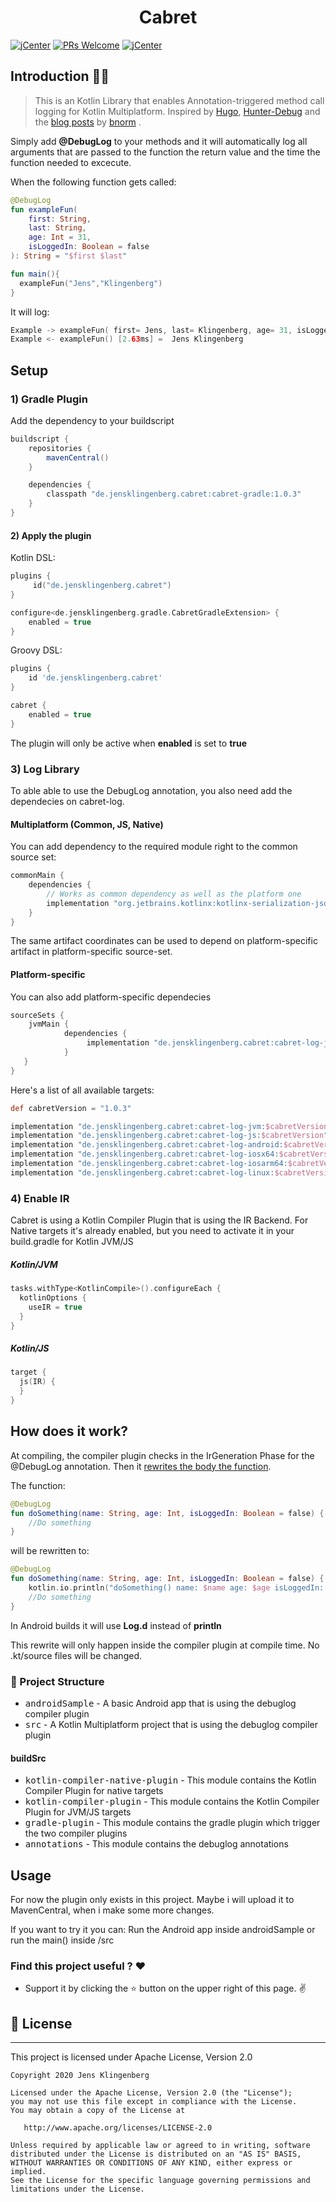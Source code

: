 
<h1 align="center"> Cabret </h1>

[![jCenter](https://img.shields.io/badge/Apache-2.0-green.svg
)](https://github.com/Foso/DebugLog/blob/master/LICENSE)
[![PRs Welcome](https://img.shields.io/badge/PRs-welcome-brightgreen.svg?style=flat-square)](http://makeapullrequest.com)
[![jCenter](https://img.shields.io/badge/Kotlin-1.4.20-green.svg
)](https://github.com/Foso/Sheasy/blob/master/LICENSE)



## Introduction 🙋‍♂️

> This is an Kotlin Library that enables Annotation-triggered method call logging for Kotlin Multiplatform. Inspired by [Hugo](https://github.com/JakeWharton/hugo), [Hunter-Debug](https://github.com/Leaking/Hunter/blob/master/README_hunter_debug.md) and the [blog posts](https://blog.bnorm.dev/) by [bnorm](https://github.com/bnorm) .

Simply add **@DebugLog** to your methods and it will automatically log all arguments that are passed to the function the return value and the time the function needed to excecute.

When the following function gets called:

```kotlin
@DebugLog
fun exampleFun(
    first: String,
    last: String,
    age: Int = 31,
    isLoggedIn: Boolean = false
): String = "$first $last"

fun main(){
  exampleFun("Jens","Klingenberg")
}
```

It will log:
```kotlin
Example -> exampleFun( first= Jens, last= Klingenberg, age= 31, isLoggedIn= false)
Example <- exampleFun() [2.63ms] =  Jens Klingenberg
```

## Setup
### 1) Gradle Plugin

Add the dependency to your buildscript

```groovy
buildscript {
    repositories {
        mavenCentral()
    }

    dependencies {
        classpath "de.jensklingenberg.cabret:cabret-gradle:1.0.3"
    }
}

```
#### 2) Apply the plugin


Kotlin DSL:

```kotlin
plugins {
     id("de.jensklingenberg.cabret")
}

configure<de.jensklingenberg.gradle.CabretGradleExtension> {
    enabled = true
}
```       

Groovy DSL:

```gradle
plugins {
    id 'de.jensklingenberg.cabret'
}

cabret {
    enabled = true
}
```

The plugin will only be active when **enabled** is set to **true**

### 3) Log Library
To able able to use the DebugLog annotation, you also need add the dependecies on cabret-log.

#### Multiplatform (Common, JS, Native)

You can add dependency to the required module right to the common source set:
```gradle
commonMain {
    dependencies {
        // Works as common dependency as well as the platform one
        implementation "org.jetbrains.kotlinx:kotlinx-serialization-json:$serialization_version"
    }
}
```
The same artifact coordinates can be used to depend on platform-specific artifact in platform-specific source-set.

#### Platform-specific 
You can also add platform-specific dependecies

```gradle
sourceSets {
    jvmMain {
            dependencies {
                 implementation "de.jensklingenberg.cabret:cabret-log-jvm:1.0.3"
            }
   }
}
```

Here's a list of all available targets:
```gradle
def cabretVersion = "1.0.3"

implementation "de.jensklingenberg.cabret:cabret-log-jvm:$cabretVersion"
implementation "de.jensklingenberg.cabret:cabret-log-js:$cabretVersion"
implementation "de.jensklingenberg.cabret:cabret-log-android:$cabretVersion"
implementation "de.jensklingenberg.cabret:cabret-log-iosx64:$cabretVersion"
implementation "de.jensklingenberg.cabret:cabret-log-iosarm64:$cabretVersion"
implementation "de.jensklingenberg.cabret:cabret-log-linux:$cabretVersion"

```

### 4) Enable IR
Cabret is using a Kotlin Compiler Plugin that is using the IR Backend. For Native targets it's already enabled, but you need to activate it in your build.gradle for Kotlin JVM/JS

##### Kotlin/JVM
```kotlin
tasks.withType<KotlinCompile>().configureEach {
  kotlinOptions {
    useIR = true
  }
}
```

##### Kotlin/JS
```kotlin
target {
  js(IR) {
  }
}
```

## How does it work?
At compiling, the compiler plugin checks in the IrGeneration Phase for the @DebugLog annotation. Then it [rewrites the body the function](https://github.com/Foso/DebugLog/blob/6152ffe4a516010a029c2956f8f1ae878712030e/buildSrc/kotlin-plugin/src/main/java/de/jensklingenberg/debuglog/DebugLogTransformer.kt#L90). 

The function:

```kotlin
@DebugLog
fun doSomething(name: String, age: Int, isLoggedIn: Boolean = false) {
    //Do something
}
```

will be rewritten to:

```kotlin
@DebugLog
fun doSomething(name: String, age: Int, isLoggedIn: Boolean = false) {
    kotlin.io.println("doSomething() name: $name age: $age isLoggedIn: $isLoggedIn"
    //Do something
}
```

In Android builds it will use **Log.d** instead of **println**

This rewrite will only happen inside the compiler plugin at compile time. No .kt/source files will be changed.

### 👷 Project Structure
* <kbd>androidSample</kbd> - A basic Android app that is using the debuglog compiler plugin
* <kbd>src</kbd> - A Kotlin Multiplatform project that is using the debuglog compiler plugin


#### buildSrc
 *  <kbd>kotlin-compiler-native-plugin</kbd> - This module contains the Kotlin Compiler Plugin for native targets
 *  <kbd>kotlin-compiler-plugin</kbd> - This module contains the Kotlin Compiler Plugin for JVM/JS targets
 *  <kbd>gradle-plugin</kbd> - This module contains the gradle plugin which trigger the two compiler plugins
 *  <kbd>annotations</kbd> - This module contains the debuglog annotations

## Usage
For now the plugin only exists in this project. Maybe i will upload it to MavenCentral, when i make some more changes.

If you want to try it you can:
Run the Android app inside androidSample or run the main() inside /src

### Find this project useful ? :heart:
* Support it by clicking the :star: button on the upper right of this page. :v:

## 📜 License

-------

This project is licensed under Apache License, Version 2.0

    Copyright 2020 Jens Klingenberg

    Licensed under the Apache License, Version 2.0 (the "License");
    you may not use this file except in compliance with the License.
    You may obtain a copy of the License at

       http://www.apache.org/licenses/LICENSE-2.0

    Unless required by applicable law or agreed to in writing, software
    distributed under the License is distributed on an "AS IS" BASIS,
    WITHOUT WARRANTIES OR CONDITIONS OF ANY KIND, either express or implied.
    See the License for the specific language governing permissions and
    limitations under the License.

